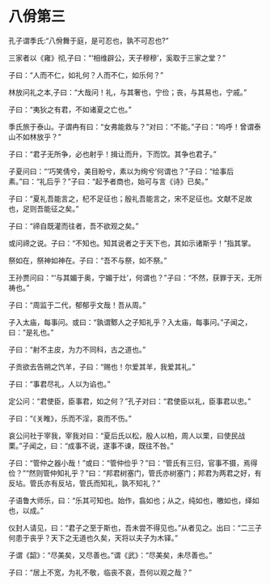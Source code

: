 # 八佾第三

孔子谓季氏:“八佾舞于庭，是可忍也，孰不可忍也?”

三家者以《雍》彻,子曰：“‘相维辟公，天子穆穆’，奚取于三家之堂？”

子曰：“人而不仁，如礼何？人而不仁，如乐何？”

林放问礼之本,子曰：“大哉问！礼，与其奢也，宁俭；丧，与其易也，宁戚。”

子曰：“夷狄之有君，不如诸夏之亡也。”

季氏旅于泰山。子谓冉有曰：“女弗能救与？”对曰：“不能。”子曰：“呜呼！曾谓泰山不如林放乎？”

子曰：“君子无所争，必也射乎！揖让而升，下而饮。其争也君子。”

子夏问曰：“‘巧笑倩兮，美目盼兮，素以为绚兮’何谓也？”子曰：“绘事后素。”曰：“礼后乎？”子曰：“起予者商也，始可与言《诗》已矣。”

子曰：“夏礼吾能言之，杞不足征也；殷礼吾能言之，宋不足征也。文献不足故也，足则吾能征之矣。”

子曰：“禘自既灌而往者，吾不欲观之矣。”

或问禘之说。子曰：“不知也。知其说者之于天下也，其如示诸斯乎！”指其掌。

祭如在，祭神如神在。子曰：“吾不与祭，如不祭。”

王孙贾问曰：“‘与其媚于奥，宁媚于灶’，何谓也？”子曰：“不然，获罪于天，无所祷也。”

子曰：“周监于二代，郁郁乎文哉！吾从周。”

子入太庙，每事问。或曰：“孰谓鄹人之子知礼乎？入太庙，每事问。”子闻之，曰：“是礼也。”

子曰：“射不主皮，为力不同科，古之道也。”

子贡欲去告朔之饩羊，子曰：“赐也！尔爱其羊，我爱其礼。”

子曰：“事君尽礼，人以为谄也。”

定公问：“君使臣，臣事君，如之何？”孔子对曰：“君使臣以礼，臣事君以忠。”

子曰：“《关睢》，乐而不淫，哀而不伤。”

哀公问社于宰我，宰我对曰：“夏后氏以松，殷人以柏，周人以栗，曰使民战栗。”子闻之，曰：“成事不说，遂事不谏，既往不咎。”

子曰：“管仲之器小哉！”或曰：“管仲俭乎？”曰：“管氏有三归，官事不摄，焉得俭？”“然则管仲知礼乎？”曰：“邦君树塞门，管氏亦树塞门；邦君为两君之好，有反坫。管氏亦有反坫，管氏而知礼，孰不知礼？”

子语鲁大师乐，曰：“乐其可知也。始作，翕如也；从之，纯如也，皦如也，绎如也，以成。”

仪封人请见，曰：“君子之至于斯也，吾未尝不得见也。”从者见之。出曰：“二三子何患于丧乎？天下之无道也久矣，天将以夫子为木铎。”

子谓《韶》：“尽美矣，又尽善也。”谓《武》：“尽美矣，未尽善也。”

子曰：“居上不宽，为礼不敬，临丧不哀，吾何以观之哉？”